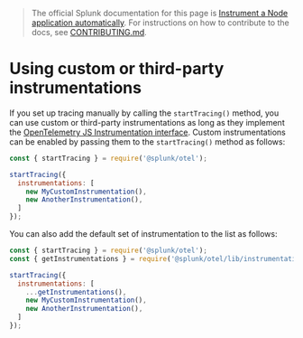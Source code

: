 > The official Splunk documentation for this page is [Instrument a Node application automatically](https://docs.splunk.com/Observability/gdi/get-data-in/application/nodejs/instrumentation/instrument-nodejs-application.html). For instructions on how to contribute to the docs, see [CONTRIBUTING.md](../CONTRIBUTING.md#documentation).

# Using custom or third-party instrumentations

If you set up tracing manually by calling the `startTracing()` method, you can use custom or third-party instrumentations as long as they implement the [OpenTelemetry JS Instrumentation interface](https://github.com/open-telemetry/opentelemetry-js/tree/main/packages/opentelemetry-instrumentation). Custom instrumentations can be enabled by passing them to the `startTracing()` method as follows:

```js
const { startTracing } = require('@splunk/otel');

startTracing({
  instrumentations: [
    new MyCustomInstrumentation(),
    new AnotherInstrumentation(),
  ]
});
```

You can also add the default set of instrumentation to the list as follows:

```js
const { startTracing } = require('@splunk/otel');
const { getInstrumentations } = require('@splunk/otel/lib/instrumentations');

startTracing({
  instrumentations: [
    ...getInstrumentations(),
    new MyCustomInstrumentation(),
    new AnotherInstrumentation(),
  ]
});
```
